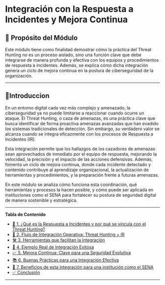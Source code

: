 # Integración con la Respuesta a Incidentes y Mejora Continua

## 🎯 Propósito del Módulo

Este módulo tiene como finalidad demostrar cómo la práctica del Threat Hunting no es un proceso aislado, sino una función clave que debe integrarse de manera profunda y efectiva con los equipos y procedimientos de respuesta a incidentes. Además, se explica cómo dicha integración genera un ciclo de mejora continua en la postura de ciberseguridad de la organización.

---

## 🔰Introduccion

En un entorno digital cada vez más complejo y amenazado, la ciberseguridad ya no puede limitarse a reaccionar cuando ocurre un ataque. El Threat Hunting, o caza de amenazas, es una práctica clave que busca identificar de forma proactiva amenazas avanzadas que han evadido los sistemas tradicionales de detección. Sin embargo, su verdadero valor se alcanza cuando se integra eficazmente con los procesos de Respuesta a Incidentes (IR).

Esta integración permite que los hallazgos de los cazadores de amenazas sean aprovechados de inmediato por el equipo de respuesta, mejorando la velocidad, la precisión y el impacto de las acciones defensivas. Además, fomenta un ciclo de mejora continua, donde cada incidente detectado y contenido contribuye al aprendizaje organizacional, la actualización de herramientas y procedimientos, y la preparación frente a futuras amenazas.

En este módulo se analiza cómo funciona esta coordinación, qué herramientas y procesos la hacen posible, y cómo puede ser aplicada en instituciones como el SENA para fortalecer su postura de seguridad digital de manera sostenible y estratégica.

---

**Tabla de Contenido**


- [🔐 1. ¿Qué es la Respuesta a Incidentes y por qué se vincula con el Threat Hunting?](#1-qué-es-la-respuesta-a-incidentes-y-cómo-se-relaciona-con-el-threat-hunting)
- [🧠 2. Flujo de Integración Operativa: Threat Hunting + IR](#2-flujo-de-integración-operativa)
- [🛠️ 3. Herramientas que facilitan la integración](#3-herramientas-que-facilitan-la-integración)
- [🧪 4. Ejemplo Real de Integración Exitosa](#4-caso-real-solarwinds-2020)
- [📈 5. Mejora Continua: Clave para una Seguridad Evolutiva](#5-mejora-continua)
- [📚 6. Buenas Prácticas para una Integración Efectiva](#6-buenas-prácticas)
- [🧩 7. Beneficios de esta integración para una institución como el SENA](#7-impacto-para-el-sena)
- [✅ Conclusión](#-conclusión)

---


